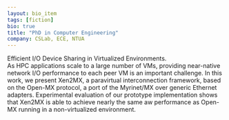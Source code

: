 ```yaml
---
layout: bio_item
tags: [fiction]
bio: true
title: "PhD in Computer Engineering"
company: CSLab, ECE, NTUA
---
```


Efficient I/O Device Sharing in Virtualized Environments.<br/>As HPC applications scale to a large number of VMs, providing near-native network I/O performance to each peer VM is an important challenge. In this work, we present Xen2MX, a paravirtual interconnection framework, based on the Open-MX protocol, a port of the Myrinet/MX over generic Ethernet adapters. Experimental evaluation of our prototype implementation shows that Xen2MX is able to achieve nearly the same aw performance as Open-MX running in a non-virtualized environment.
